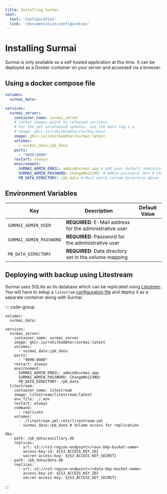 ```yaml
---
title: Installing Surmai
next:
  text: 'Configuration'
  link: '/documentation/configuration'
---
```


# Installing Surmai

Surmai is only available as a self hosted application at this time. It can be deployed as a Docker container on your
server and accessed via a browser.

## Using a docker compose file

```yaml
volumes:
  surmai_data:

services:
  surmai_server:
    container_name: surmai_server
    # latest images point to released versions
    # For the yet unreleased updates, use the main tag i.e.
    # image: ghcr.io/rohitkumbhar/surmai:main
    image: ghcr.io/rohitkumbhar/surmai:latest
    volumes:
      - surmai_data:/pb_data
    ports:
      - "9090:8080"
    restart: always
    environment:
      SURMAI_ADMIN_EMAIL: admin@surmai.app # Add your default administrator email
      SURMAI_ADMIN_PASSWORD: ChangeMe123#@! # Admin password. Min 9 characters with all the fixings
      PB_DATA_DIRECTORY: /pb_data # Must match volume directory above
```

## Environment Variables

| Key                     | Description                                              | Default Value |
|-------------------------|----------------------------------------------------------|---------------|
| `SURMAI_ADMIN_USER`     | **REQUIRED**: E-Mail address for the administrative user |               |
| `SURMAI_ADMIN_PASSWORD` | **REQUIRED**: Password for the administrative user       |               |
| `PB_DATA_DIRECTORY`     | **REQUIRED**: Data directory set in the volume mapping   |               |

## Deploying with backup using Litestream

Surmai uses SQLite as its database which can be replicated using [Litestrem](https://litestream.io/). You will have to
setup a `litestram` [configuration file](https://litestream.io/guides/) and deploy it as a separate container along with Surmai.

::: code-group

```yaml[docker-compose.yaml]
volumes:
  surmai_data:

services:
  surmai_server:
    container_name: surmai_server
    image: ghcr.io/rohitkumbhar/surmai:latest
    volumes:
      - surmai_data:/pb_data
    ports:
      - "9090:8080"
    restart: always
    environment:
      SURMAI_ADMIN_EMAIL: admin@surmai.app
      SURMAI_ADMIN_PASSWORD: ChangeMe123#@!
      PB_DATA_DIRECTORY: /pb_data
  litestream:
    container_name: litestream
    image: litestream/litestream:latest
    env_file: ./.env
    restart: always
    command:
      - replicate
    volumes:
      - ./litestream.yml:/etc/litestream.yml
      - surmai_data:/pb_data # Volume access for replication
```


```yaml[litestream.yaml]
dbs:
  - path: /pb_data/auxillary.db
    replicas:
      - url: s3://<s3-region-endpoint>/<aux-bkp-bucket-name>
        access-key-id: ${S3_ACCESS_KEY_ID}
        secret-access-key: ${S3_ACCESS_KEY_SECRET}
  - path: /pb_data/data.db
    replicas:
      - url: s3://<s3-region-endpoint>/<data-bkp-bucket-name>
        access-key-id: ${S3_ACCESS_KEY_ID}
        secret-access-key: ${S3_ACCESS_KEY_SECRET}
```

:::